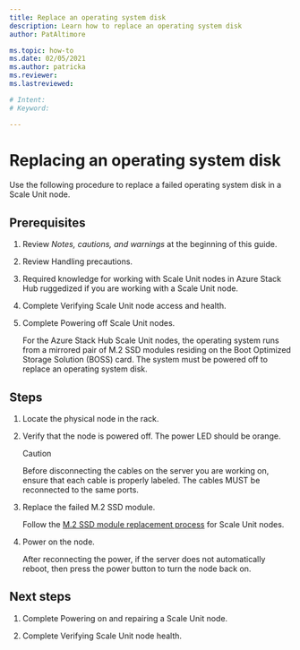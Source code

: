 ```yaml
---
title: Replace an operating system disk
description: Learn how to replace an operating system disk
author: PatAltimore

ms.topic: how-to
ms.date: 02/05/2021
ms.author: patricka
ms.reviewer: 
ms.lastreviewed: 

# Intent: 
# Keyword: 

---
```


# Replacing an operating system disk

Use the following procedure to replace a failed operating system disk
in a Scale Unit node.

## Prerequisites

1.  Review *Notes, cautions, and warnings* at the beginning of this guide.

2.  Review Handling precautions.

3.  Required knowledge for working with Scale Unit nodes in Azure Stack Hub ruggedized if you are working with a Scale Unit node.

4.  Complete Verifying Scale Unit node access and
health.

5.  Complete Powering off Scale Unit
    nodes.

    For the Azure Stack Hub Scale Unit nodes, the operating system runs from a mirrored pair of M.2 SSD modules residing on the Boot Optimized Storage Solution (BOSS) card. The system must be powered off to replace an operating system disk.
    
## Steps

1.  Locate the physical node in the rack.

2.  Verify that the node is powered off. The power LED should be orange.

    > [!CAUTION]
    > Before disconnecting the cables on the server you are working on, ensure that each cable is properly labeled. The cables MUST be reconnected to the same ports.
    
3.  Replace the failed M.2 SSD module.

    Follow the [M.2 SSD module replacement process](https://www.dell.com/support/manuals/us/en/04/poweredge-r640/per640_ism_pub/dell-emc-poweredge-r640-overview?guid=guid-f39be9ba-158c-45e3-b8b1-f07bb750d6d4)
    for Scale Unit nodes.
    
4.  Power on the node.

    After reconnecting the power, if the server does not automatically
    reboot, then press the power button to turn the node back on.
    
## Next steps

1.  Complete Powering on and repairing a Scale Unit node.

2.  Complete Verifying Scale Unit node health.

